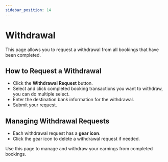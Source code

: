 ```yaml
---
sidebar_position: 14
---
```


# Withdrawal

This page allows you to request a withdrawal from all bookings that have been completed.

## How to Request a Withdrawal

- Click the **Withdrawal Request** button.
- Select and click completed booking transactions you want to withdraw, you can do multiple select.
- Enter the destination bank information for the withdrawal.
- Submit your request.

## Managing Withdrawal Requests

- Each withdrawal request has a **gear icon**.
- Click the gear icon to delete a withdrawal request if needed.

Use this page to manage and withdraw your earnings from completed bookings.
